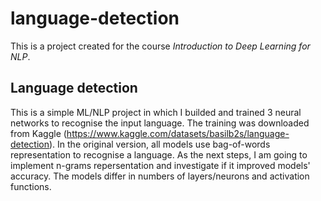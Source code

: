 # language-detection

This is a project created for the course *Introduction to Deep Learning for NLP*.

## Language detection

This is a simple ML/NLP project in which I builded and trained 3 neural networks to recognise the input language. The training was downloaded from Kaggle (https://www.kaggle.com/datasets/basilb2s/language-detection). In the original version, all models use bag-of-words representation to recognise a language. As the next steps, I am going to implement n-grams repersentation and investigate if it improved models' accuracy. The models differ in numbers of layers/neurons and activation functions.
